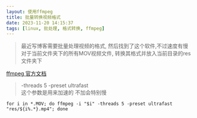 ```yaml
---
layout: 使用ffmpeg
title: 批量转换视频格式
date: 2023-11-20 14:15:37
tags: [linux, 批处理, 格式转换, ffmpeg]
---
```


> 最近写博客需要批量处理视频的格式, 然后找到了这个软件,不过速度有慢  
    对于当前文件夹下的所有MOV视频文件, 转换其格式并放入当前目录的res文件夹下

[ffmpeg 官方文档](https://ffmpeg.org/ffmpeg.html#Description)

> -threads 5 -preset ultrafast  
> 这个参数是用来加速的 不加会特别慢

```shell
for i in *.MOV; do ffmpeg -i "$i" -threads 5 -preset ultrafast "res/${i%.*}.mp4"; done
```